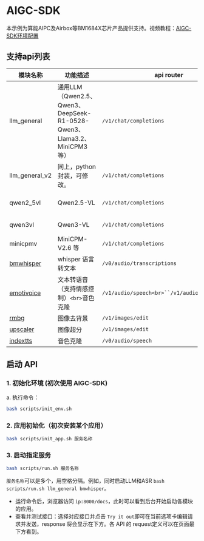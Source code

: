 # AIGC-SDK

本示例为算能AIPC及Airbox等BM1684X芯片产品提供支持。视频教程：[AIGC-SDK环境配置](https://b23.tv/eq2gwTz)

## 支持api列表

| 模块名称                                                 | 功能描述                                                                | api router                                      | 视频教程                                          |
| -------------------------------------------------------- | ----------------------------------------------------------------------- | ----------------------------------------------- | ------------------------------------------------- |
| llm_general                                              | 通用LLM（Qwen2.5、Qwen3、DeepSeek-R1-0528-Qwen3、Llama3.2、MiniCPM3等） | `/v1/chat/completions`                        | [llm_general](https://b23.tv/LcL4yQR)                |
| llm_general_v2                                           | 同上，python封装，可修改。                                              | `/v1/chat/completions`                        | [同llm_general](https://b23.tv/LcL4yQR)              |
| qwen2_5vl                                                | Qwen2.5-VL                                                              | `/v1/chat/completions`                        | [qwen2_5vl &amp; emotivoice](https://b23.tv/nwrwxe4) |
| qwen3vl                                                  | Qwen3-VL                                                                | `/v1/chat/completions`                        | 参考qwen2_5vl                                     |
| minicpmv                                                 | MiniCPM-V2.6 等                                                         | `/v1/chat/completions`                        |                                                   |
| [bmwhisper](https://github.com/wlc952/whisper-TPU.git)      | whisper 语言转文本                                                      | `/v0/audio/transcriptions`                    |                                                   |
| [emotivoice](https://github.com/ZillaRU/EmotiVoice-TPU.git) | 文本转语音（支持情感控制）`<br>`音色克隆                              | `/v1/audio/speech<br>``/v1/audio/translation` | [qwen2_5vl &amp; emotivoice](https://b23.tv/nwrwxe4) |
| [rmbg](https://github.com/wlc952/rmbg_tpu.git)              | 图像去背景                                                              | `/v1/images/edit`                             |                                                   |
| [upscaler](https://github.com/ZillaRU/upscaler_tpu.git)     | 图像超分                                                                | `/v1/images/edit`                             |                                                   |
| [indextts](https://github.com/wlc952/index-tts.git)         | 音色克隆                                                                | `/v0/audio/speech`                            |                                                   |

## 启动 API

### 1. 初始化环境 (初次使用 AIGC-SDK)

a. 执行命令：

```sh
bash scripts/init_env.sh
```

### 2. 应用初始化（初次安装某个应用）

```sh
bash scripts/init_app.sh 服务名称
```

### 3. 启动指定服务

```sh
bash scripts/run.sh 服务名称
```

`服务名称`可以是多个，用空格分隔。例如，同时启动LLM和ASR `bash scripts/run.sh llm_general bmwhisper`。

* 运行命令后，浏览器访问 `ip:8000/docs`，此时可以看到后台开始启动各模块的应用。
* 查看并测试接口：选择对应接口并点击 `Try it out`即可在当前选项卡编辑请求并发送，response 将会显示在下方。各 API 的 request定义可以在页面最下方看到。

